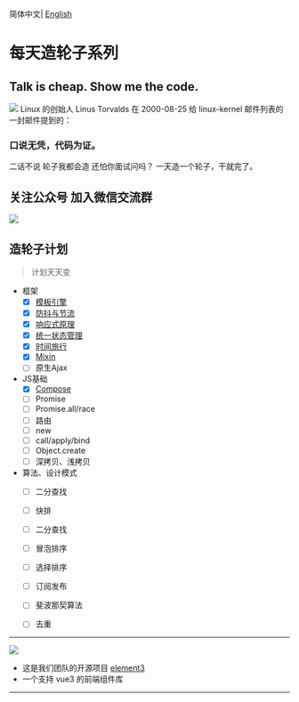 简体中文| [English](./README.en-US.md)

# 每天造轮子系列

## Talk is cheap. Show me the code.

![](https://p9-juejin.byteimg.com/tos-cn-i-k3u1fbpfcp/3556bd78c0004d7598181c02659b35b8~tplv-k3u1fbpfcp-watermark.image)
Linux 的创始人 Linus Torvalds 在 2000-08-25 给 linux-kernel 邮件列表的一封邮件提到的：

### 口说无凭，代码为证。
二话不说 轮子我都会造 还怕你面试问吗？
一天造一个轮子，干就完了。



## 关注公众号 加入微信交流群
![](https://p3-juejin.byteimg.com/tos-cn-i-k3u1fbpfcp/c1ea42e280914c58a74efff57ac899f4~tplv-k3u1fbpfcp-watermark.image)






## 造轮子计划 
> 计划天天变
- 框架
  - [x] [模板引擎](https://juejin.im/post/6884138429181870093)
  - [x] [防抖与节流](https://juejin.im/post/6885250789825052679)
  - [x] [响应式原理](https://juejin.im/post/6885546581438201869)
  - [x] [统一状态管理](https://juejin.im/post/6886002492577234952)
  - [x] [时间旅行](https://juejin.im/post/6887844088335302670)
  - [x] [Mixin](https://juejin.cn/post/6891935359651807239)
  - [ ] 原生Ajax
- JS基础
  - [x]  [Compose](https://juejin.cn/post/6893338774088974343)
  - [ ]  Promise
  - [ ]  Promise.all/race
  - [ ]  路由
  - [ ]  new
  - [ ]  call/apply/bind
  - [ ]  Object.create
  - [ ]  深拷贝、浅拷贝
- 算法、设计模式
  - [ ]  二分查找
  - [ ]  快排
  - [ ]  二分查找
  - [ ]  冒泡排序
  - [ ]  选择排序
  - [ ]  订阅发布
  - [ ]  斐波那契算法
  - [ ]  去重


---
![](//p3-juejin.byteimg.com/tos-cn-i-k3u1fbpfcp/058f20e8cee84bdb9c0a62b36dc084e5~tplv-k3u1fbpfcp-zoom-1.image)
- 这是我们团队的开源项目 [element3](https://github.com/kkbjs/element3)
- 一个支持 vue3 的前端组件库
---

